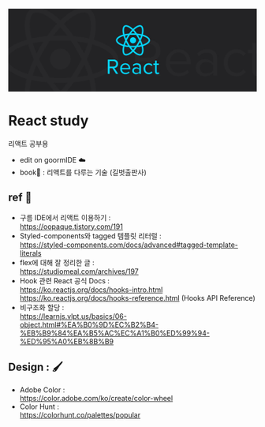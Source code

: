![img](./react.jpg)
# React study
리액트 공부용  
- edit on goormIDE ☁️
- book📖 : 리액트를 다루는 기술 (길벗출판사)  

## ref 📘
- 구름 IDE에서 리액트 이용하기 : <br> https://oopaque.tistory.com/191
- Styled-components와 tagged 템플릿 리터럴 : <br> https://styled-components.com/docs/advanced#tagged-template-literals
- flex에 대해 잘 정리한 글 : <br> https://studiomeal.com/archives/197  
- Hook 관련 React 공식 Docs : <br> https://ko.reactjs.org/docs/hooks-intro.html <br> https://ko.reactjs.org/docs/hooks-reference.html (Hooks API Reference)
- 비구조화 할당 : <br> https://learnjs.vlpt.us/basics/06-object.html#%EA%B0%9D%EC%B2%B4-%EB%B9%84%EA%B5%AC%EC%A1%B0%ED%99%94-%ED%95%A0%EB%8B%B9

## Design : 🖌️
- Adobe Color : <br> https://color.adobe.com/ko/create/color-wheel
- Color Hunt : <br> https://colorhunt.co/palettes/popular
